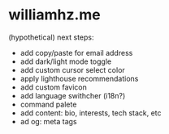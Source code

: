 # williamhz.me


(hypothetical) next steps: 
- add copy/paste for email address
- add dark/light mode toggle
- add custom cursor select color
- apply lighthouse recommendations
- add custom favicon
- add language swithcher (i18n?)
- command palete
- add content: bio, interests, tech stack, etc
- ad og: meta tags
